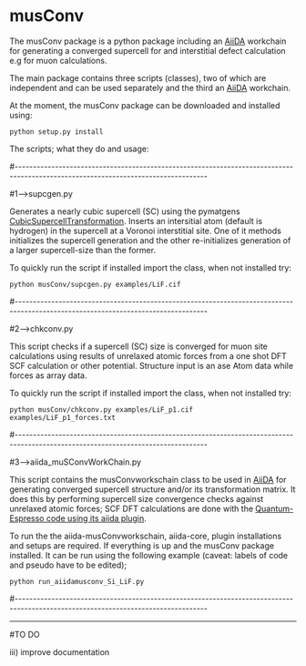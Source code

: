 # musConv

The musConv package is a python package including an [AiiDA](www.aiida.net) workchain for generating a converged supercell for and interstitial defect calculation e.g for muon calculations. 

The main package contains three scripts (classes), two of which are independent and can be used separately and the third an [AiiDA](www.aiida.net) workchain.

At the moment, the musConv package can be downloaded and installed  using:

```python setup.py install```

The scripts; what they do and usage:


#----------------------------------------------------------------------------------------------------------------------------------

#1-->supcgen.py

Generates a nearly cubic supercell (SC) using the pymatgens [CubicSupercellTransformation](https://pymatgen.org/pymatgen.transformations.advanced_transformations.html).
Inserts an intersitial atom (default is hydrogen) in the supercell 
at a Voronoi interstitial site. One of it methods initializes the 
supercell generation and the other re-initializes generation of a 
larger supercell-size than the former.

To quickly run the script if installed import the class, when not installed try:

```python musConv/supcgen.py examples/LiF.cif```



#----------------------------------------------------------------------------------------------------------------------------------


#2-->chkconv.py

This script checks if a supercell (SC) size is converged for muon site calculations
using results of unrelaxed atomic forces from a one shot DFT SCF calculation 
or other potential. Structure input is an ase Atom data while forces as array data.

To quickly run the script if installed import the class, when not installed try:

```python musConv/chkconv.py examples/LiF_p1.cif examples/LiF_p1_forces.txt```



#----------------------------------------------------------------------------------------------------------------------------------


#3-->aiida_muSConvWorkChain.py

This script contains the musConvworkschain class to be used in [AiiDA](www.aiida.net)
for generating converged supercell structure and/or its transformation matrix. It does this 
by performing supercell size convergence checks against unrelaxed atomic forces; SCF DFT calculations 
are done with the [Quantum-Espresso code using its aiida plugin](https://aiida-quantumespresso.readthedocs.io/en/latest/).    

To run the the aiida-musConvworkschain, aiida-core, plugin installations and setups are required.
If everything is up and the musConv package installed. It can be run using the following example
(caveat: labels of code and pseudo have to be edited);

```python run_aiidamusconv_Si_LiF.py```



#----------------------------------------------------------------------------------------------------------------------------------
****
#TO DO

iii) improve documentation

